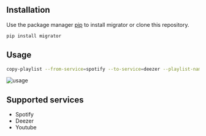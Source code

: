 
## Installation

Use the package manager [pip](https://pip.pypa.io/en/stable/) to install migrator or clone this repository.

```bash
pip install migrator
```

## Usage

```bash
copy-playlist --from-service=spotify --to-service=deezer --playlist-name=xyz
```
![usage](https://media.giphy.com/media/VGKZFS5wEo4QPAfmpM/giphy.gif)


## Supported services
- Spotify
- Deezer
- Youtube
